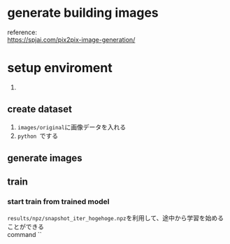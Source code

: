 # generate building images

reference:  
https://spjai.com/pix2pix-image-generation/

# setup enviroment
1.

## create dataset
1. `images/original`に画像データを入れる
2. `python `でする

## generate images

## train

### start train from trained model
`results/npz/snapshot_iter_hogehoge.npz`を利用して、途中から学習を始めることができる  
command ``